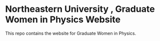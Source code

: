 # Northeastern University , Graduate Women in Physics Website

This repo contains the website for Graduate Women in Physics.


